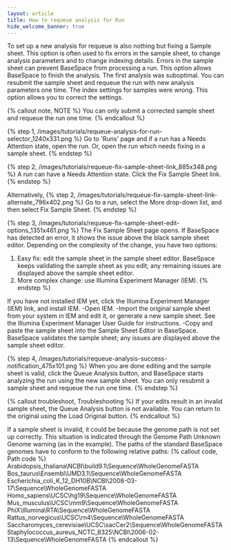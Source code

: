 ```yaml
---
layout: article
title: How to requeue analysis for Run 
hide_welcome_banner: true
---
```


To set up a new analysis for requeue is also nothing but fixing a Sample sheet. This option is often used to fix errors in the sample sheet, to change analysis parameters and to change indexing details. Errors in the sample sheet can prevent BaseSpace from processing a run. This option allows BaseSpace to finish the analysis.	The first analysis was suboptimal. You can resubmit the sample sheet and requeue the run with new analysis parameters one time.	The index settings for samples were wrong. This option allows you to correct the settings.

{% callout note, NOTE %}
You can only submit a corrected sample sheet and requeue the run one time.
{% endcallout %}

{% step 1, /images/tutorials/requeue-analysis-for-run-selector_1240x331.png %}
Go to 'Runs' page and if a run has a Needs Attention state, open the run. Or, open the run which needs fixing in a sample sheet.
{% endstep %}

{% step 2, /images/tutorials/requeue-fix-sample-sheet-link_885x348.png %}
A run can have a Needs Attention state. Click the Fix Sample Sheet link.
{% endstep %}

Alternatively,
{% step 2, /images/tutorials/requeue-fix-sample-sheet-link-alternate_796x402.png %}
Go to a run, select the More drop-down list, and then select Fix Sample Sheet.
{% endstep %}

{% step 3, /images/tutorials/requeue-fix-sample-sheet-edit-options_1351x461.png %}
The Fix Sample Sheet page opens. If BaseSpace has detected an error, it shows the issue above the black sample sheet editor. Depending on the complexity of the change, you have two options:
1. Easy fix: edit the sample sheet in the sample sheet editor. BaseSpace keeps validating the sample sheet as you edit; any remaining issues are displayed above the sample sheet editor.
2. More complex change: use Illumina Experiment Manager (IEM).
{% endstep %}

If you have not installed IEM yet, click the Illumina Experiment Manager (IEM) link, and install IEM.
-Open IEM.
-Import the original sample sheet from your system in IEM and edit it, or generate a new sample sheet. See the Illumina Experiment Manager User Guide for instructions.
-Copy and paste the sample sheet into the Sample Sheet Editor in BaseSpace.
BaseSpace validates the sample sheet; any issues are displayed above the sample sheet editor.

{% step 4, /images/tutorials/requeue-analysis-success-notification_475x101.png %}
When you are done editing and the sample sheet is valid, click the Queue Analysis button, and BaseSpace starts analyzing the run using the new sample sheet. You can only resubmit a sample sheet and requeue the run one time.
{% endstep %}

{% callout troubleshoot, Troubleshooting %}
If your edits result in an invalid sample sheet, the Queue Analysis button is not available. You can return to the original using the Load Original button.
{% endcallout %}

If a sample sheet is invalid, it could be because the genome path is not set up correctly. This situation is indicated through the Genome Path Unknown Genome warning (as in the example). The paths of the standard BaseSpace genomes have to conform to the following relative paths:
{% callout code, Path code %}
Arabidopsis_thaliana\NCBI\build9.1\Sequence\WholeGenomeFASTA
Bos_taurus\Ensembl\UMD3.1\Sequence\WholeGenomeFASTA
Escherichia_coli_K_12_DH10B\NCBI\2008-03-17\Sequence\WholeGenomeFASTA
Homo_sapiens\UCSC\hg19\Sequence\WholeGenomeFASTA
Mus_musculus\UCSC\mm9\Sequence\WholeGenomeFASTA
PhiX\Illumina\RTA\Sequence\WholeGenomeFASTA
Rattus_norvegicus\UCSC\rn4\Sequence\WholeGenomeFASTA
Saccharomyces_cerevisiae\UCSC\sacCer2\Sequence\WholeGenomeFASTA
Staphylococcus_aureus_NCTC_8325\NCBI\2006-02-13\Sequence\WholeGenomeFASTA
{% endcallout %}